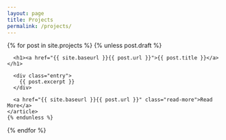 ```yaml
---
layout: page
title: Projects
permalink: /projects/
---
```


<div class="projects">
  {% for post in site.projects %}
  	{% unless post.draft %}
    <article class="post">

      <h1><a href="{{ site.baseurl }}{{ post.url }}">{{ post.title }}</a></h1>

      <div class="entry">
        {{ post.excerpt }}
      </div>

      <a href="{{ site.baseurl }}{{ post.url }}" class="read-more">Read More</a>
    </article>
    {% endunless %}
  {% endfor %}
</div>
